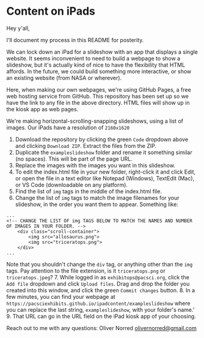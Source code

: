 # Content on iPads

Hey y'all,

I'll document my process in this README for posterity.

We can lock down an iPad for a slideshow with an app that displays a single website. It seems inconvenient to need to build a webpage to show a slideshow, but it's actually kind of nice to have the flexibility that HTML affords. In the future, we could build something more interactive, or show an existing website (from NASA or wherever).

Here, when making our own webpages, we're using GitHub Pages, a free web hosting service from GitHub. This repository has been set up so we have the link to any file in the above directory. HTML files will show up in the kiosk app as web pages.

We're making horizontal-scrolling-snapping slideshows, using a list of images. Our iPads have a resolution of `2160x1620`

1. Download the repository by clicking the green `Code` dropdown above and clicking `Download ZIP`. Extract the files from the ZIP.
2. Duplicate the `exampleslideshow` folder and rename it something similar (no spaces). This will be part of the page URL.
3. Replace the images with the images you want in this slideshow.
4. To edit the index.html file in your new folder, right-click it and click Edit, or open the file in a text editor like Notepad (Windows), TextEdit (Mac), or VS Code (downloadable on any platform).
5. Find the list of `img` tags in the middle of the index.html file.
6. Change the list of `img` tags to match the image filenames for your slideshow, in the order you want them to appear. Something like:
```
...
<!-- CHANGE THE LIST OF img TAGS BELOW TO MATCH THE NAMES AND NUMBER OF IMAGES IN YOUR FOLDER. -->
    <div class="scroll-container">
        <img src="allosaurus.png">
        <img src="triceratops.png">
    </div>
...
```
Note that you shouldn't change the `div` tag, or anything other than the `img` tags. Pay attention to the file extension, is it `triceratops.png` or `triceratops.jpeg`?
7. While logged in as `exhibitops@pacsci.org`, click the `Add file` dropdown and click `Upload files`. Drag and drop the folder you created into this window, and click the green `Commit changes` button.
8. In a few minutes, you can find your webpage at `https://pacsciexhibits.github.io/ipadcontent/exampleslideshow` where you can replace the last string, `exampleslideshow`, with your folder's name.'
9. That URL can go in the URL field on the iPad kiosk app of your choosing.

Reach out to me with any questions:
Oliver Norred
olivernorred@gmail.com